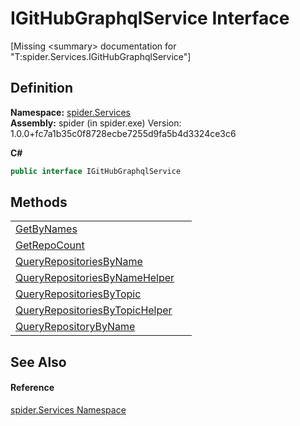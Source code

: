 # IGitHubGraphqlService Interface


\[Missing &lt;summary&gt; documentation for "T:spider.Services.IGitHubGraphqlService"\]



## Definition
**Namespace:** <a href="c6df77e0-28de-d4ed-9b46-1241a40828db">spider.Services</a>  
**Assembly:** spider (in spider.exe) Version: 1.0.0+fc7a1b35c0f8728ecbe7255d9fa5b4d3324ce3c6

**C#**
``` C#
public interface IGitHubGraphqlService
```



## Methods
<table>
<tr>
<td><a href="c9cd78f9-7467-b675-5744-d6a079e924c1">GetByNames</a></td>
<td> </td></tr>
<tr>
<td><a href="90d285c1-f6e7-3adf-f1cd-b28d4a2cc619">GetRepoCount</a></td>
<td> </td></tr>
<tr>
<td><a href="ac0f8c60-d4b5-e772-3f49-8caeb94a3f39">QueryRepositoriesByName</a></td>
<td> </td></tr>
<tr>
<td><a href="42815266-7f7e-e5ca-4dcf-ba72431256d9">QueryRepositoriesByNameHelper</a></td>
<td> </td></tr>
<tr>
<td><a href="3daa7bec-330a-21d7-64a0-1f55273c9b14">QueryRepositoriesByTopic</a></td>
<td> </td></tr>
<tr>
<td><a href="936d11ca-196b-b756-b029-19ca23bd4d9c">QueryRepositoriesByTopicHelper</a></td>
<td> </td></tr>
<tr>
<td><a href="59477025-54a6-b1a8-4d18-18e2e158bf29">QueryRepositoryByName</a></td>
<td> </td></tr>
</table>

## See Also


#### Reference
<a href="c6df77e0-28de-d4ed-9b46-1241a40828db">spider.Services Namespace</a>  
